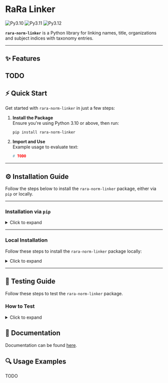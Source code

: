 # RaRa Linker

![Py3.10](https://img.shields.io/badge/python-3.10-green.svg)
![Py3.11](https://img.shields.io/badge/python-3.11-green.svg)
![Py3.12](https://img.shields.io/badge/python-3.12-green.svg)

**`rara-norm-linker`** is a  Python library for linking names, title, organizations and subject indices with taxonomy entries.

---

## ✨ Features  

TODO
---


## ⚡ Quick Start  

Get started with `rara-norm-linker` in just a few steps:

1. **Install the Package**  
   Ensure you're using Python 3.10 or above, then run:  
   ```bash
   pip install rara-norm-linker
   ```

2. **Import and Use**  
   Example usage to evaluate text:  

   ```python
   # TODO
   ```

---



## ⚙️ Installation Guide

Follow the steps below to install the `rara-norm-linker` package, either via `pip` or locally.

---

### Installation via `pip`

<details><summary>Click to expand</summary>

1. **Set Up Your Python Environment**  
   Create or activate a Python environment using Python **3.10** or above.

2. **Install the Package**  
   Run the following command:  
   ```bash
   pip install rara-norm-linker
   ```
</details>

---

### Local Installation

Follow these steps to install the `rara-norm-linker` package locally:  

<details><summary>Click to expand</summary>


1. **Clone the Repository**  
   Clone the repository and navigate into it:  
   ```bash
   git clone <repository-url>
   cd <repository-directory>
   ```

2. **Install Git LFS**   (?)
   Ensure you have Git LFS installed and initialized:  
   ```bash
   git lfs install
   ```

3. **Pull Git LFS Files** (?)
   Retrieve the large files tracked by Git LFS:  
   ```bash
   git lfs pull
   ```

4. **Set Up Python Environment**  
   Create or activate a Python environment using Python 3.10 or above. E.g:
   ```bash
   conda create -n py310 python==3.10
   conda activate py310
   ```

5. **Install Build Package**  
   Install the `build` package to enable local builds:  
   ```bash
   pip install build
   ```

6. **Build the Package**  
   Run the following command inside the repository:  
   ```bash
   python -m build
   ```

7. **Install the Package**  
   Install the built package locally:  
   ```bash
   pip install .
   ```

</details>

---

## 🚀 Testing Guide

Follow these steps to test the `rara-norm-linker` package.


### How to Test

<details><summary>Click to expand</summary>

1. **Clone the Repository**  
   Clone the repository and navigate into it:  
   ```bash
   git clone <repository-url>
   cd <repository-directory>
   ```

2. **Install Git LFS**   (?)
   Ensure Git LFS is installed and initialized:  
   ```bash
   git lfs install
   ```

3. **Pull Git LFS Files** (?)
   Retrieve the large files tracked by Git LFS:  
   ```bash
   git lfs pull
   ```

4. **Set Up Python Environment**  
   Create or activate a Python environment using Python 3.10 or above.

5. **Install Build Package**  
   Install the `build` package:  
   ```bash
   pip install build
   ```

6. **Build the Package**  
   Build the package inside the repository:  
   ```bash
   python -m build
   ```

7. **Install with Testing Dependencies**  
   Install the package along with its testing dependencies:  
   ```bash
   pip install .[testing]
   ```

8. **Run Tests**  
   Run the test suite from the repository root:  
   ```bash
   python -m pytest -v tests
   ```

---

</details>


## 📝 Documentation

Documentation can be found [here](DOCUMENTATION.md).


## 🔍 Usage Examples

TODO
